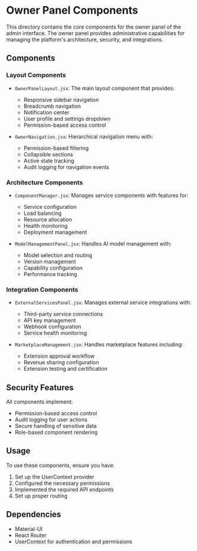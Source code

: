 # Owner Panel Components

This directory contains the core components for the owner panel of the admin interface. The owner panel provides administrative capabilities for managing the platform's architecture, security, and integrations.

## Components

### Layout Components

- `OwnerPanelLayout.jsx`: The main layout component that provides:
  - Responsive sidebar navigation
  - Breadcrumb navigation
  - Notification center
  - User profile and settings dropdown
  - Permission-based access control

- `OwnerNavigation.jsx`: Hierarchical navigation menu with:
  - Permission-based filtering
  - Collapsible sections
  - Active state tracking
  - Audit logging for navigation events

### Architecture Components

- `ComponentManager.jsx`: Manages service components with features for:
  - Service configuration
  - Load balancing
  - Resource allocation
  - Health monitoring
  - Deployment management

- `ModelManagementPanel.jsx`: Handles AI model management with:
  - Model selection and routing
  - Version management
  - Capability configuration
  - Performance tracking

### Integration Components

- `ExternalServicesPanel.jsx`: Manages external service integrations with:
  - Third-party service connections
  - API key management
  - Webhook configuration
  - Service health monitoring

- `MarketplaceManagement.jsx`: Handles marketplace features including:
  - Extension approval workflow
  - Revenue sharing configuration
  - Extension testing and certification

## Security Features

All components implement:
- Permission-based access control
- Audit logging for user actions
- Secure handling of sensitive data
- Role-based component rendering

## Usage

To use these components, ensure you have:
1. Set up the UserContext provider
2. Configured the necessary permissions
3. Implemented the required API endpoints
4. Set up proper routing

## Dependencies

- Material-UI
- React Router
- UserContext for authentication and permissions 
